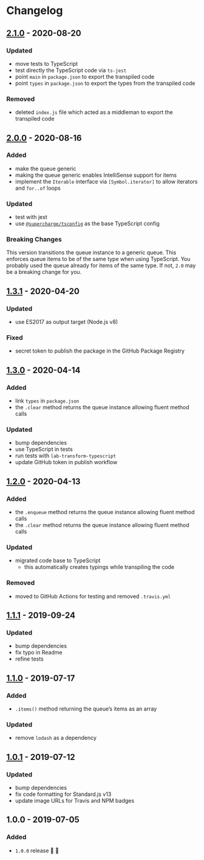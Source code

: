 # Changelog


## [2.1.0](https://github.com/supercharge/queue-datastructure/compare/v2.0.0...v2.1.0) - 2020-08-20

### Updated
- move tests to TypeScript
- test directly the TypeScript code via `ts-jest`
- point `main` in `package.json` to export the transpiled code
- point `types` in `package.json` to export the types from the transpiled code

### Removed
- deleted `index.js` file which acted as a middleman to export the transpiled code


## [2.0.0](https://github.com/supercharge/queue-datastructure/compare/v1.3.1...v2.0.0) - 2020-08-16

### Added
- make the queue generic
- making the queue generic enables IntelliSense support for items
- implement the `Iterable` interface via `[Symbol.iterator]` to allow iterators and `for..of` loops

### Updated
- test with jest
- use [`@supercharge/tsconfig`](https://github.com/supercharge/tsconfig) as the base TypeScript config

### Breaking Changes
This version transitions the queue instance to a generic queue. This enforces queue items to be of the same type when using TypeScript. You probably used the queue already for items of the same type. If not, `2.0` may be a breaking change for you.


## [1.3.1](https://github.com/supercharge/queue-datastructure/compare/v1.3.0...v1.3.1) - 2020-04-20

### Updated
- use ES2017 as output target (Node.js v8)

### Fixed
- secret token to publish the package in the GitHub Package Registry


## [1.3.0](https://github.com/supercharge/queue-datastructure/compare/v1.2.0...v1.3.0) - 2020-04-14

### Added
- link `types` in `package.json`
- the `.clear` method returns the queue instance allowing fluent method calls

### Updated
- bump dependencies
- use TypeScript in tests
- run tests with `lab-transform-typescript`
- update GitHub token in publish workflow


## [1.2.0](https://github.com/supercharge/queue-datastructure/compare/v1.1.1...v1.2.0) - 2020-04-13

### Added
- the `.enqueue` method returns the queue instance allowing fluent method calls
- the `.clear` method returns the queue instance allowing fluent method calls

### Updated
- migrated code base to TypeScript
  - this automatically creates typings while transpiling the code

### Removed
- moved to GitHub Actions for testing and removed `.travis.yml`


## [1.1.1](https://github.com/supercharge/queue-datastructure/compare/v1.1.0...v1.1.1) - 2019-09-24

### Updated
- bump dependencies
- fix typo in Readme
- refine tests


## [1.1.0](https://github.com/supercharge/queue-datastructure/compare/v1.0.1...v1.1.0) - 2019-07-17

### Added
- `.items()` method returning the queue’s items as an array

### Updated
- remove `lodash` as a dependency


## [1.0.1](https://github.com/supercharge/queue-datastructure/compare/v1.0.0...v1.0.1) - 2019-07-12

### Updated
- bump dependencies
- fix code formatting for Standard.js v13
- update image URLs for Travis and NPM badges


## 1.0.0 - 2019-07-05

### Added
- `1.0.0` release 🚀 🎉
